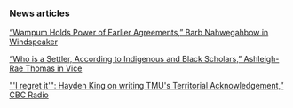 ### News articles

[“Wampum Holds Power of Earlier Agreements,” Barb Nahwegahbow in Windspeaker](https://www.ammsa.com/publications/windspeaker/wampum-holds-power-earliest-agreements)  

[“Who is a Settler, According to Indigenous and Black Scholars,” Ashleigh-Rae Thomas in Vice](https://www.vice.com/en/article/gyajj4/who-is-a-settler-according-to-indigenous-and-black-scholars)

["'I regret it'": Hayden King on writing TMU's Territorial Acknowledgement,” CBC Radio](https://www.cbc.ca/radio/unreserved/redrawing-the-lines-1.4973363/i-regret-it-hayden-king-on-writing-ryerson-university-s-territorial-acknowledgement-1.4973371) 